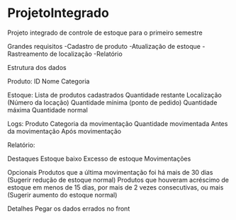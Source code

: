 # ProjetoIntegrado
Projeto integrado de controle de estoque para o primeiro semestre

Grandes requisitos
-Cadastro de produto
-Atualização de estoque
-Rastreamento de localização
-Relatório

Estrutura dos dados

Produto:
ID
Nome
Categoria

Estoque:
Lista de produtos cadastrados
Quantidade restante
Localização (Número da locação)
Quantidade mínima (ponto de pedido)
Quantidade máxima
Quantidade normal

Logs:
Produto
Categoria da movimentação
Quantidade movimentada
Antes da movimentação
Após movimentação

Relatório:

Destaques
Estoque baixo
Excesso de estoque
Movimentações

Opcionais
Produtos que a última movimentação foi há mais de 30 dias (Sugerir redução de estoque normal)
Produtos que houveram acréscimo de estoque em menos de 15 dias, por mais de 2 vezes consecutivas, ou mais (Sugerir aumento do estoque normal)
 
Detalhes
Pegar os dados errados no front
